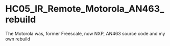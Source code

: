 # HC05_IR_Remote_Motorola_AN463_rebuild
The Motorola was, former Freescale, now NXP, AN463 source code and my own rebuild

